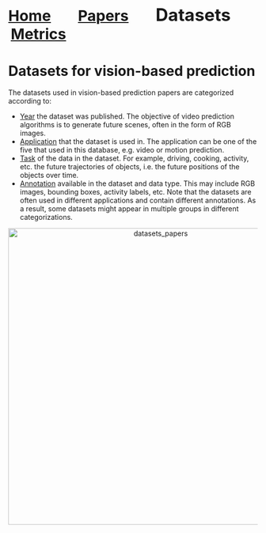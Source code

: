 <a name=top></a>
---
<a href=../README.md#top><l style="font-size:30px">Home</l></a>&nbsp; &nbsp; &nbsp; &nbsp; &nbsp; &nbsp;<a href=../papers/papers.md#top><l style="font-size:30px">Papers</l></a>&nbsp; &nbsp; &nbsp; &nbsp; &nbsp; &nbsp;<l style="font-size:35px">Datasets</l>&nbsp; &nbsp; &nbsp; &nbsp; &nbsp; &nbsp;<a href=../metrics/metrics.md#top><l style="font-size:30px">Metrics</l></a>&nbsp; &nbsp; &nbsp; &nbsp; &nbsp; &nbsp;
---
# Datasets for vision-based prediction
 The datasets used in vision-based prediction papers are categorized according to:
* <a href=year_datasets.md#top>Year</a> the dataset was published.  The objective of video prediction algorithms is to generate future scenes, often in the form of RGB images.
* <a href=application/application_datasets.md#top>Application</a> that the dataset is used in. The application can be one of the five that used in this database, e.g. video or motion prediction.
* <a href=task/task_datasets.md#top>Task</a> of the data in the dataset. For example, driving, cooking, activity, etc. the future trajectories of objects, i.e. the future positions of the objects over time.
* <a href=annotation_datasets.md#top>Annotation</a> available in the dataset and data type. This may include RGB images, bounding boxes, activity labels, etc.
Note that the datasets are often used in different applications and contain different annotations. As a result, some datasets might appear in multiple groups in different categorizations.

<p align="center"><img src="../images/dataset_paper.png" alt="datasets_papers" width="600"/></p>